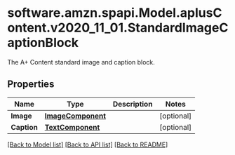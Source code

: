 # software.amzn.spapi.Model.aplusContent.v2020_11_01.StandardImageCaptionBlock
The A+ Content standard image and caption block.

## Properties

Name | Type | Description | Notes
------------ | ------------- | ------------- | -------------
**Image** | [**ImageComponent**](ImageComponent.md) |  | [optional] 
**Caption** | [**TextComponent**](TextComponent.md) |  | [optional] 

[[Back to Model list]](../README.md#documentation-for-models) [[Back to API list]](../README.md#documentation-for-api-endpoints) [[Back to README]](../README.md)

